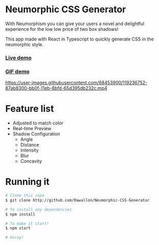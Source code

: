 # Neumorphic CSS Generator
With Neumorphism you can give your users a novel and delightful experience for the low low price of two box shadows! 

This app made with React in Typescript to quickly generate CSS in the neumorphic style.

### [Live demo](https://rawallon.github.io/Neumorphic-CSS-Generator/)

### [GIF demo](https://imgur.com/HoNqczN)

https://user-images.githubusercontent.com/68453900/119236752-87ab8300-bb0f-11eb-8bfd-65d395db232c.mp4



# Feature list
  - Adjusted to match color
  - Real-time Preview
  - Shadow Configuration
    - Angle
    - Distance
    - Intensity
    - Blur
    - Concavity

    

# Running it

 ```bash
# Clone this repo
$ git clone http://github.com/Rawallon/Neumorphic-CSS-Generator

# To install any dependencies
$ npm install

# To make it start!
$ npm start

# Horay!
```
